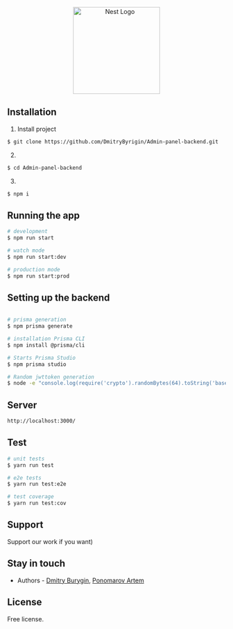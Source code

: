 <p align="center">
  <a href="http://nestjs.com/" target="blank"><img src="https://nestjs.com/img/logo-small.svg" width="200" alt="Nest Logo" /></a>
</p>

[circleci-image]: https://img.shields.io/circleci/build/github/nestjs/nest/master?token=abc123def456
[circleci-url]: https://circleci.com/gh/nestjs/nest




## Installation
1. Install project
```bash
$ git clone https://github.com/DmitryByrigin/Admin-panel-backend.git
```

2.
```bash
$ cd Admin-panel-backend
```

3. 
```bash
$ npm i
```

## Running the app

```bash
# development
$ npm run start

# watch mode
$ npm run start:dev

# production mode
$ npm run start:prod
```

## Setting up the backend

```bash

# prisma generation
$ npm prisma generate

# installation Prisma CLI
$ npm install @prisma/cli

# Starts Prisma Studio
$ npm prisma studio

# Random jwttoken generation
$ node -e "console.log(require('crypto').randomBytes(64).toString('base64'))"

```

## Server

```bash
http://localhost:3000/
```




## Test

```bash
# unit tests
$ yarn run test

# e2e tests
$ yarn run test:e2e

# test coverage
$ yarn run test:cov
```

## Support

Support our work if you want)

## Stay in touch

- Authors - [Dmitry Burygin](https://github.com/DmitryByrigin?tab=overview&from=2023-12-01&to=2023-12-31),
[Ponomarov Artem](https://github.com/Aspergillusplay)


## License

Free license.
